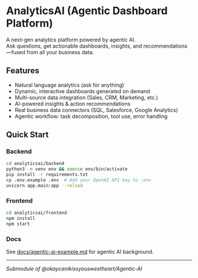 # AnalyticsAI (Agentic Dashboard Platform)

A next-gen analytics platform powered by agentic AI.  
Ask questions, get actionable dashboards, insights, and recommendations—fused from all your business data.

## Features

- Natural language analytics (ask for anything)
- Dynamic, interactive dashboards generated on demand
- Multi-source data integration (Sales, CRM, Marketing, etc.)
- AI-powered insights & action recommendations
- Real business data connectors (SQL, Salesforce, Google Analytics)
- Agentic workflow: task decomposition, tool use, error handling

## Quick Start

### Backend
```bash
cd analyticsai/backend
python3 -m venv env && source env/bin/activate
pip install -r requirements.txt
cp .env.example .env  # Add your OpenAI API key to .env
uvicorn app.main:app --reload
```

### Frontend
```bash
cd analyticsai/frontend
npm install
npm start
```

### Docs
See [docs/agentic-ai-example.md](docs/agentic-ai-example.md) for agentic AI background.

---

*Submodule of @okaycanikissyousweetheart/Agentic-AI*